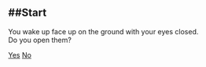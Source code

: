 ##Start
---
You wake up face up on the ground with your eyes closed.  
Do you open them?  
  
[Yes](open_eyes.md) [No](wolves.md)